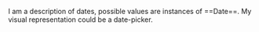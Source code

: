 I am a description of dates, possible values are instances of ==Date==. My visual representation could be a date-picker.